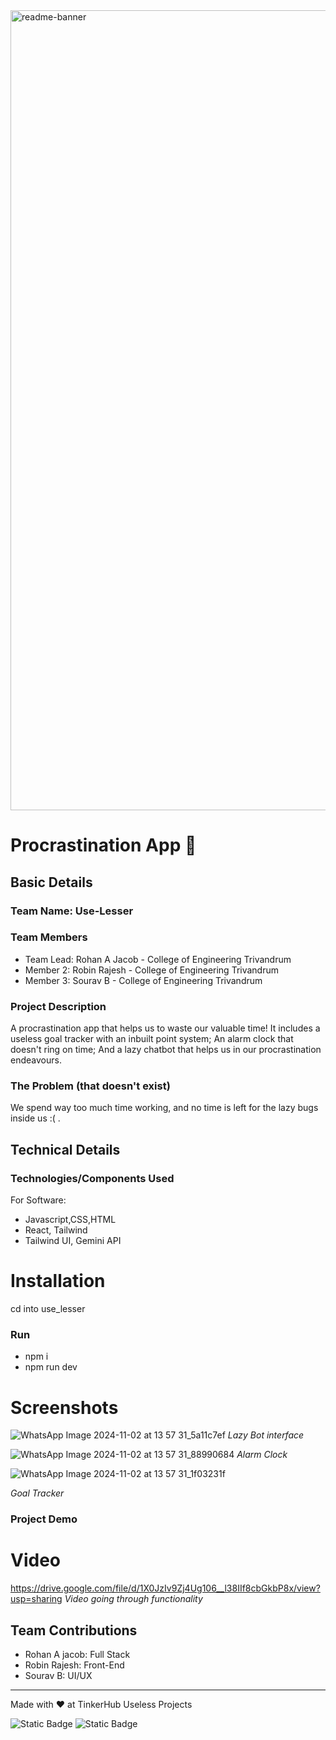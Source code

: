 <img width="1280" alt="readme-banner" src="https://github.com/user-attachments/assets/35332e92-44cb-425b-9dff-27bcf1023c6c">

# Procrastination App 🎯


## Basic Details
### Team Name: Use-Lesser


### Team Members
- Team Lead: Rohan A Jacob - College of Engineering Trivandrum
- Member 2: Robin Rajesh - College of Engineering Trivandrum
- Member 3: Sourav B - College of Engineering Trivandrum

### Project Description
A procrastination app that helps us to waste our valuable time! It includes a useless goal tracker with an inbuilt point system; An alarm clock that doesn't ring on time; And a lazy chatbot that helps us in our procrastination endeavours.

### The Problem (that doesn't exist)
We spend way too much time working, and no time is left for the lazy bugs inside us :( . 


## Technical Details
### Technologies/Components Used
For Software:
- Javascript,CSS,HTML
- React, Tailwind
- Tailwind UI, Gemini API




# Installation
cd into use_lesser

### Run
- npm i 
- npm run dev


# Screenshots 
![WhatsApp Image 2024-11-02 at 13 57 31_5a11c7ef](https://github.com/user-attachments/assets/2bd51443-8bfd-4ea0-ab08-247ac017f9f8)
*Lazy Bot interface*


![WhatsApp Image 2024-11-02 at 13 57 31_88990684](https://github.com/user-attachments/assets/fa6699de-974e-4b2d-97f5-57823ff8fdc0)
*Alarm Clock*

![WhatsApp Image 2024-11-02 at 13 57 31_1f03231f](https://github.com/user-attachments/assets/584f585c-0b2f-431f-bab2-316b5bbbd1ba)

*Goal Tracker*


### Project Demo
# Video
https://drive.google.com/file/d/1X0JzIv9Zj4Ug106__l38IIf8cbGkbP8x/view?usp=sharing
*Video going through functionality*



## Team Contributions
- Rohan A jacob: Full Stack
- Robin Rajesh: Front-End
- Sourav B: UI/UX

---
Made with ❤️ at TinkerHub Useless Projects 

![Static Badge](https://img.shields.io/badge/TinkerHub-24?color=%23000000&link=https%3A%2F%2Fwww.tinkerhub.org%2F)
![Static Badge](https://img.shields.io/badge/UselessProject--24-24?link=https%3A%2F%2Fwww.tinkerhub.org%2Fevents%2FQ2Q1TQKX6Q%2FUseless%2520Projects)



